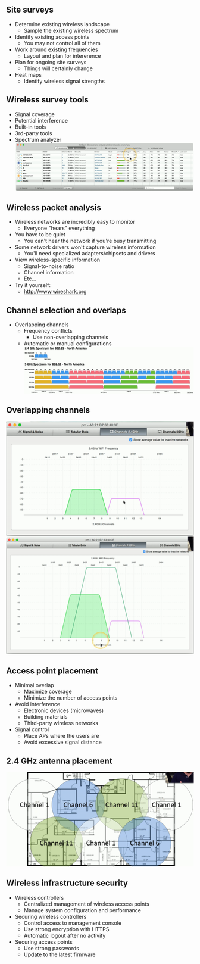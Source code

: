 ## Site surveys
- Determine existing wireless landscape
	- Sample the existing wireless spectrum
- Identify existing access points
	- You may not control all of them
- Work around existing frequencies
	- Layout and plan for intererence
- Plan for ongoing site surveys
	- Things will certainly change
- Heat maps
	- Identify wireless signal strengths
## Wireless survey tools
- Signal coverage
- Potential interference
- Built-in tools
- 3rd-party tools
- Spectrum analyzer
![](../Images/240525-1.png)
## Wireless packet analysis
- Wireless networks are incredibly easy to monitor
	- Everyone "hears" everything
- You have to be quiet
	- You can't hear the network if you're busy transmitting
- Some network drivers won't capture wireless information
	- You'll need specialized adapters/chipsets and drivers
- View wireless-specific information
	- Signal-to-noise ratio
	- Channel information
	- Etc...
- Try it yourself:
	- http://www.wireshark.org
## Channel selection and overlaps
- Overlapping channels
	- Frequency conflicts
		- Use non-overlapping channels
	- Automatic or manual configurations
![](../Images/240525-1%201.png)
## Overlapping channels
![](../Images/240525-1%202.png)
![](../Images/240525-1%203.png)
## Access point placement
- Minimal overlap
	- Maximize coverage
	- Minimize the number of access points
- Avoid interference
	- Electronic devices (microwaves)
	- Building materials
	- Third-party wireless networks
- Signal control
	- Place APs where the users are
	- Avoid excessive signal distance
## 2.4 GHz antenna placement
![](../Images/240525-1%204.png)
## Wireless infrastructure security
- Wireless controllers
	- Centralized management of wireless access points
	- Manage system configuration and performance
- Securing wireless controllers
	- Control access to management console
	- Use strong encryption with HTTPS
	- Automatic logout after no activity
- Securing access points
	- Use strong passwords
	- Update to the latest firmware


